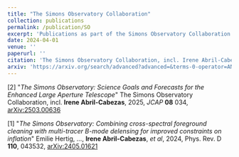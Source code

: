 ```yaml
---
title: "The Simons Observatory Collaboration"
collection: publications
permalink: /publication/SO
excerpt: 'Publications as part of the Simons Observatory Collaboration'
date: 2024-04-01
venue: ''
paperurl: ''
citation: 'The Simons Observatory Collaboration, incl. Irene Abril-Cabezas'
arxiv: 'https://arxiv.org/search/advanced?advanced=&terms-0-operator=AND&terms-0-term=Abril-Cabezas%2C+I&terms-0-field=author&terms-1-operator=AND&terms-1-term=Simons+Observatory&terms-1-field=title&classification-physics_archives=all&classification-include_cross_list=include&date-filter_by=all_dates&date-year=&date-from_date=&date-to_date=&date-date_type=submitted_date&abstracts=show&size=50&order=-announced_date_first'
---
```


[2] "_The Simons Observatory: Science Goals and Forecasts for the Enhanced Large Aperture Telescope_" The Simons Observatory Collaboration, incl. **Irene Abril-Cabezas**, 2025, _JCAP_ **08** 034, [arXiv:2503.00636](https://arxiv.org/abs/2503.00636)

[1] "_The Simons Observatory: Combining cross-spectral foreground cleaning with multi-tracer B-mode delensing for improved constraints on inflation_" Emilie Hertig, ..., **Irene Abril-Cabezas**, _et al_, 2024, Phys. Rev. D **110**, 043532, [arXiv:2405.01621](https://arxiv.org/pdf/2405.01621.pdf)

